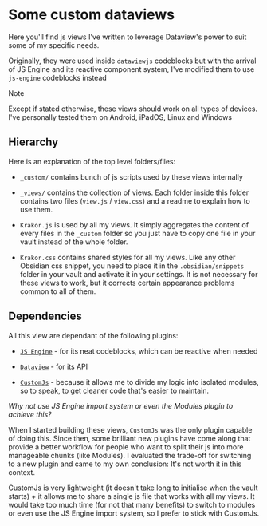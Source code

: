 
# Some custom dataviews

Here you'll find js views I've written to leverage Dataview's power to suit some of my specific needs.

Originally, they were used inside `dataviewjs` codeblocks but with the arrival of JS Engine and its reactive component system, I've modified them to use `js-engine` codeblocks instead

> [!NOTE]
> Except if stated otherwise, these views should work on all types of devices. I've personally tested them on Android, iPadOS, Linux and Windows


## Hierarchy

Here is an explanation of the top level folders/files:

- `_custom/` contains bunch of js scripts used by these views internally

- `_views/` contains the collection of views. Each folder inside this folder contains two files (`view.js` / `view.css`) and a readme to explain how to use them.

- `Krakor.js` is used by all my views. It simply aggregates the content of every files in the `_custom` folder so you just have to copy one file in your vault instead of the whole folder.

- `Krakor.css` contains shared styles for all my views. Like any other Obsidian css snippet, you need to place it in the `.obsidian/snippets` folder in your vault and activate it in your settings. It is not necessary for these views to work, but it corrects certain appearance problems common to all of them.


## Dependencies

All this view are dependant of the following plugins:

- [`JS Engine`](https://github.com/mProjectsCode/obsidian-js-engine-plugin) - for its neat codeblocks, which can be reactive when needed

- [`Dataview`](https://github.com/blacksmithgu/obsidian-dataview) - for its API

- [`CustomJs`](https://github.com/saml-dev/obsidian-custom-js) - because it allows me to divide my logic into isolated modules, so to speak, to get cleaner code that's easier to maintain.

*Why not use JS Engine import system or even the Modules plugin to achieve this?*

When I started building these views, `CustomJs` was the only plugin capable of doing this.
Since then, some brilliant new plugins have come along that provide a better workflow for people who want to split their js into more manageable chunks (like Modules). I evaluated the trade-off for switching to a new plugin and came to my own conclusion: It's not worth it in this context.

CustomJs is very lightweight (it doesn't take long to initialise when the vault starts) + it allows me to share a single js file that works with all my views. It would take too much time (for not that many benefits) to switch to modules or even use the JS Engine import system, so I prefer to stick with CustomJs.
